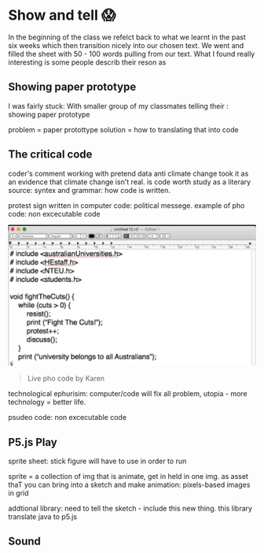 # Show and tell :scream:

In the beginning of the class we refelct back to what we learnt in the past six weeks which then transition nicely into our chosen text. We went and filled the  sheet with 50 - 100 words pulling from our text. What I found really interesting is some people describ their reson as 

## Showing paper prototype 
I was fairly stuck: With smaller group of my classmates telling their : showing paper prototype 

problem = paper protottype
solution = how to translating that into code

## The critical code
coder's comment
working with pretend data
anti climate change took it as an evidence that climate change isn't real. is code worth study as a literary source: syntex and grammar: how code is written.

protest sign written in computer code: political messege. 
example of pho code: non excecutable code

![](FightTheCut.JPG)
> Live pho code by Karen

technological ephurisim: computer/code will fix all problem, utopia - more technology = better life. 

psudeo code: non excecutable code

## P5.js Play

sprite sheet: stick figure will have to use in order to run

sprite = a collection of img that is animate, get in held in one img. as asset thaT you can bring into a sketch and make animation: pixels-based images in grid

addtional library: need to tell the sketch - include this new thing. this library translate java to p5.js

## Sound


 


